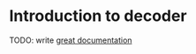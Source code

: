 # Introduction to decoder

TODO: write [great documentation](http://jacobian.org/writing/great-documentation/what-to-write/)
